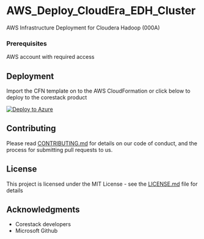 
# AWS_Deploy_CloudEra_EDH_Cluster

AWS Infrastructure Deployment for Cloudera Hadoop (000A)

### Prerequisites

AWS account with required access

## Deployment

Import the CFN template on to the AWS CloudFormation or click below to deploy to the corestack product 

[![Deploy to Azure](https://docs.corestack.io/wp-content/uploads/2019/09/deploy-to-corestack.svg)](http://discover.corestack.io/heatstack/templates?repositories=github&external_redirect=true&name=AWS_Deploy_CloudEra_EDH_Cluster&url=https://raw.githubusercontent.com/corestacklabs/Templates/sandbox/cfn/AWS_Deploy_CloudEra_EDH_Cluster/AWS_Deploy_CloudEra_EDH_Cluster_content.json&engine=cfn&type[0]=Cloud&classification[0]=Provisioning&services[0]=AWS&scope=tenant#/private)

## Contributing

Please read [CONTRIBUTING.md](https://gist.github.com/karthick-kk/30e4fd3f279492b4f040d5cd569d21d0) for details on our code of conduct, and the process for submitting pull requests to us.

## License

This project is licensed under the MIT License - see the [LICENSE.md](LICENSE.md) file for details

## Acknowledgments

* Corestack developers
* Microsoft Github

